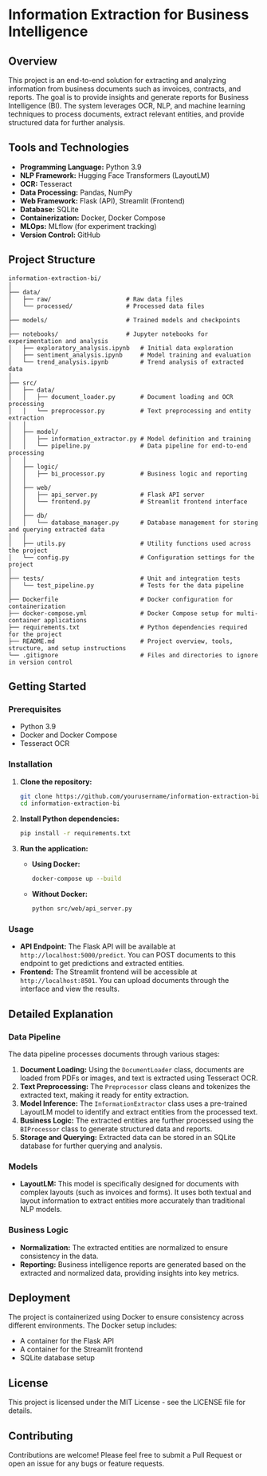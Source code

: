 
# Information Extraction for Business Intelligence

## Overview

This project is an end-to-end solution for extracting and analyzing information from business documents such as invoices, contracts, and reports. The goal is to provide insights and generate reports for Business Intelligence (BI). The system leverages OCR, NLP, and machine learning techniques to process documents, extract relevant entities, and provide structured data for further analysis.

## Tools and Technologies

- **Programming Language:** Python 3.9
- **NLP Framework:** Hugging Face Transformers (LayoutLM)
- **OCR:** Tesseract
- **Data Processing:** Pandas, NumPy
- **Web Framework:** Flask (API), Streamlit (Frontend)
- **Database:** SQLite
- **Containerization:** Docker, Docker Compose
- **MLOps:** MLflow (for experiment tracking)
- **Version Control:** GitHub

## Project Structure

```plaintext
information-extraction-bi/
│
├── data/
│   ├── raw/                     # Raw data files
│   └── processed/               # Processed data files
│
├── models/                      # Trained models and checkpoints
│
├── notebooks/                   # Jupyter notebooks for experimentation and analysis
│   ├── exploratory_analysis.ipynb   # Initial data exploration
│   ├── sentiment_analysis.ipynb     # Model training and evaluation
│   └── trend_analysis.ipynb         # Trend analysis of extracted data
│
├── src/
│   ├── data/
│   │   ├── document_loader.py       # Document loading and OCR processing
│   │   └── preprocessor.py          # Text preprocessing and entity extraction
│   │
│   ├── model/
│   │   ├── information_extractor.py # Model definition and training
│   │   └── pipeline.py              # Data pipeline for end-to-end processing
│   │
│   ├── logic/
│   │   ├── bi_processor.py          # Business logic and reporting
│   │
│   ├── web/
│   │   ├── api_server.py            # Flask API server
│   │   └── frontend.py              # Streamlit frontend interface
│   │
│   ├── db/
│   │   └── database_manager.py      # Database management for storing and querying extracted data
│   │
│   ├── utils.py                     # Utility functions used across the project
│   └── config.py                    # Configuration settings for the project
│
├── tests/                           # Unit and integration tests
│   └── test_pipeline.py             # Tests for the data pipeline
│
├── Dockerfile                       # Docker configuration for containerization
├── docker-compose.yml               # Docker Compose setup for multi-container applications
├── requirements.txt                 # Python dependencies required for the project
├── README.md                        # Project overview, tools, structure, and setup instructions
└── .gitignore                       # Files and directories to ignore in version control
```

## Getting Started

### Prerequisites

- Python 3.9
- Docker and Docker Compose
- Tesseract OCR

### Installation

1. **Clone the repository:**

   ```bash
   git clone https://github.com/yourusername/information-extraction-bi.git
   cd information-extraction-bi
   ```

2. **Install Python dependencies:**

   ```bash
   pip install -r requirements.txt
   ```

3. **Run the application:**

   - **Using Docker:**

     ```bash
     docker-compose up --build
     ```

   - **Without Docker:**

     ```bash
     python src/web/api_server.py
     ```

### Usage

- **API Endpoint:** The Flask API will be available at `http://localhost:5000/predict`. You can POST documents to this endpoint to get predictions and extracted entities.
- **Frontend:** The Streamlit frontend will be accessible at `http://localhost:8501`. You can upload documents through the interface and view the results.

## Detailed Explanation

### Data Pipeline

The data pipeline processes documents through various stages:
1. **Document Loading:** Using the `DocumentLoader` class, documents are loaded from PDFs or images, and text is extracted using Tesseract OCR.
2. **Text Preprocessing:** The `Preprocessor` class cleans and tokenizes the extracted text, making it ready for entity extraction.
3. **Model Inference:** The `InformationExtractor` class uses a pre-trained LayoutLM model to identify and extract entities from the processed text.
4. **Business Logic:** The extracted entities are further processed using the `BIProcessor` class to generate structured data and reports.
5. **Storage and Querying:** Extracted data can be stored in an SQLite database for further querying and analysis.

### Models

- **LayoutLM:** This model is specifically designed for documents with complex layouts (such as invoices and forms). It uses both textual and layout information to extract entities more accurately than traditional NLP models.

### Business Logic

- **Normalization:** The extracted entities are normalized to ensure consistency in the data.
- **Reporting:** Business intelligence reports are generated based on the extracted and normalized data, providing insights into key metrics.

## Deployment

The project is containerized using Docker to ensure consistency across different environments. The Docker setup includes:
- A container for the Flask API
- A container for the Streamlit frontend
- SQLite database setup

## License

This project is licensed under the MIT License - see the LICENSE file for details.

## Contributing

Contributions are welcome! Please feel free to submit a Pull Request or open an issue for any bugs or feature requests.
